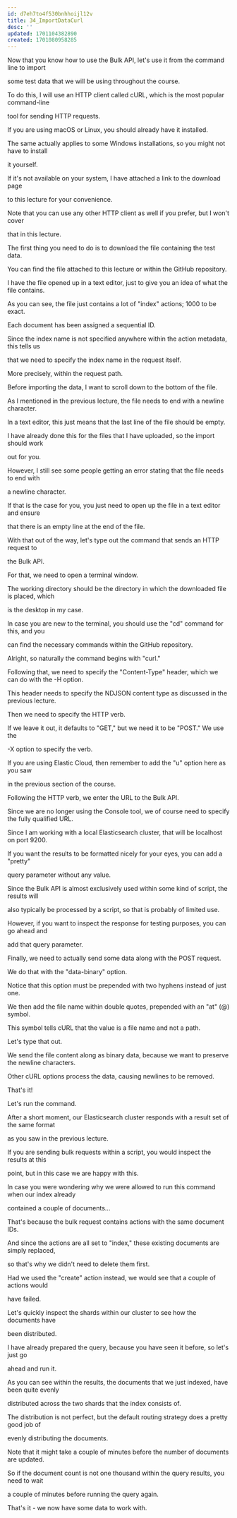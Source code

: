 ```yaml
---
id: d7eh7to4f530bnhhoijl12v
title: 34_ImportDataCurl
desc: ''
updated: 1701104382890
created: 1701080958285
---
```

Now that you know how to use the Bulk API, let's use it from the command line to import

some test data that we will be using throughout the course.

To do this, I will use an HTTP client called cURL, which is the most popular command-line

tool for sending HTTP requests.

If you are using macOS or Linux, you should already have it installed.

The same actually applies to some Windows installations, so you might not have to install

it yourself.

If it's not available on your system, I have attached a link to the download page

to this lecture for your convenience.

Note that you can use any other HTTP client as well if you prefer, but I won't cover

that in this lecture.

The first thing you need to do is to download the file containing the test data.

You can find the file attached to this lecture or within the GitHub repository.

I have the file opened up in a text editor, just to give you an idea of what the file contains.

As you can see, the file just contains a lot of "index" actions; 1000 to be exact.

Each document has been assigned a sequential ID.

Since the index name is not specified anywhere within the action metadata, this tells us

that we need to specify the index name in the request itself.

More precisely, within the request path.

Before importing the data, I want to scroll down to the bottom of the file.

As I mentioned in the previous lecture, the file needs to end with a newline character.

In a text editor, this just means that the last line of the file should be empty.

I have already done this for the files that I have uploaded, so the import should work

out for you.

However, I still see some people getting an error stating that the file needs to end with

a newline character.

If that is the case for you, you just need to open up the file in a text editor and ensure

that there is an empty line at the end of the file.

With that out of the way, let's type out the command that sends an HTTP request to

the Bulk API.

For that, we need to open a terminal window.

The working directory should be the directory in which the downloaded file is placed, which

is the desktop in my case.

In case you are new to the terminal, you should use the "cd" command for this, and you

can find the necessary commands within the GitHub repository.

Alright, so naturally the command begins with "curl."

Following that, we need to specify the "Content-Type" header, which we can do with the -H option.

This header needs to specify the NDJSON content type as discussed in the previous lecture.

Then we need to specify the HTTP verb.

If we leave it out, it defaults to "GET," but we need it to be "POST." We use the

-X option to specify the verb.

If you are using Elastic Cloud, then remember to add the "u" option here as you saw

in the previous section of the course.

Following the HTTP verb, we enter the URL to the Bulk API.

Since we are no longer using the Console tool, we of course need to specify the fully qualified URL.

Since I am working with a local Elasticsearch cluster, that will be localhost on port 9200.

If you want the results to be formatted nicely for your eyes, you can add a "pretty"

query parameter without any value.

Since the Bulk API is almost exclusively used within some kind of script, the results will

also typically be processed by a script, so that is probably of limited use.

However, if you want to inspect the response for testing purposes, you can go ahead and

add that query parameter.

Finally, we need to actually send some data along with the POST request.

We do that with the "data-binary" option.

Notice that this option must be prepended with two hyphens instead of just one.

We then add the file name within double quotes, prepended with an "at" (@) symbol.

This symbol tells cURL that the value is a file name and not a path.

Let's type that out.

We send the file content along as binary data, because we want to preserve the newline characters.

Other cURL options process the data, causing newlines to be removed.

That's it!

Let's run the command.

After a short moment, our Elasticsearch cluster responds with a result set of the same format

as you saw in the previous lecture.

If you are sending bulk requests within a script, you would inspect the results at this

point, but in this case we are happy with this.

In case you were wondering why we were allowed to run this command when our index already

contained a couple of documents...

That's because the bulk request contains actions with the same document IDs.

And since the actions are all set to "index," these existing documents are simply replaced,

so that's why we didn't need to delete them first.

Had we used the "create" action instead, we would see that a couple of actions would

have failed.

Let's quickly inspect the shards within our cluster to see how the documents have

been distributed.

I have already prepared the query, because you have seen it before, so let's just go

ahead and run it.

As you can see within the results, the documents that we just indexed, have been quite evenly

distributed across the two shards that the index consists of.

The distribution is not perfect, but the default routing strategy does a pretty good job of

evenly distributing the documents.

Note that it might take a couple of minutes before the number of documents are updated.

So if the document count is not one thousand within the query results, you need to wait

a couple of minutes before running the query again.

That's it - we now have some data to work with.